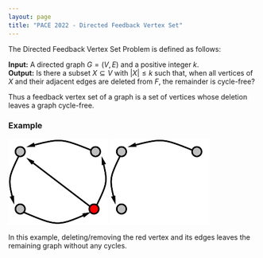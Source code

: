 ```yaml
---
layout: page
title: "PACE 2022 - Directed Feedback Vertex Set"
---
```


The Directed Feedback Vertex Set Problem is defined as follows:

**Input:** A directed graph $G = (V, E)$ and a positive integer $k$. <br/>
**Output:** Is there a subset $X \subseteq V$ with $|X| \leq k$ such that, when all vertices of $X$ and their adjacent edges are deleted from $F$, the remainder is cycle-free?

Thus a feedback vertex set of a graph is a set of vertices whose deletion leaves a graph cycle-free.

### Example

<img src="/2022/img/example.png" alt="example" style="width:200px;"/>
<img src="/2022/img/exampleremoved.png" alt="exampleremoved" style="width:200px;"/>

<!--![Example](/2022/img/example.png =200x)-->

In this example, deleting/removing the red vertex and its edges leaves the remaining graph without any cycles.


